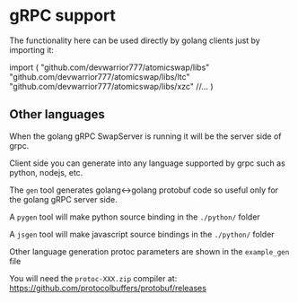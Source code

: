 gRPC support
============

The functionality here can be used directly by golang clients just by
importing it:

import (
    "github.com/devwarrior777/atomicswap/libs"
    "github.com/devwarrior777/atomicswap/libs/ltc"
    "github.com/devwarrior777/atomicswap/libs/xzc"
    //...
)

Other languages
---------------

When the golang gRPC SwapServer is running it will be the server side of grpc.

Client side you can generate into any language supported by grpc such as python,
nodejs, etc.

The `gen` tool generates golang<->golang protobuf code so useful only for
the golang gRPC server side.

A `pygen` tool will make python source binding in the `./python/` folder

A `jsgen` tool will make javascript source bindings in the `./python/` folder

Other language generation protoc parameters are shown in the `example_gen` file

You will need the `protoc-XXX.zip` compiler at: https://github.com/protocolbuffers/protobuf/releases

